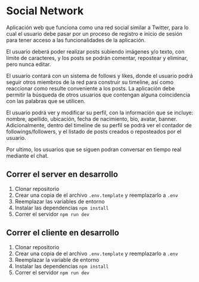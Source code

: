 # Social Network

Aplicación web que funciona como una red social similar a Twitter, para lo cual el usuario debe pasar por un proceso de registro e inicio de sesión para tener acceso a las funcionalidades de la aplicación. 

El usuario deberá poder realizar posts subiendo imágenes y/o texto, con límite de caracteres, y los posts se podrán comentar, repostear y eliminar, pero nunca editar.

El usuario contará con un sistema de follows y likes, donde el usuario podrá seguir otros miembros de la red para construir su timeline, así como reaccionar como resulte conveniente a los posts. La aplicación debe permitir la búsqueda de otros usuarios que contengan alguna coincidencia con las palabras que se utilicen.

El usuario podrá ver y modificar su perfil, con la información que se incluye: nombre, apellido, ubicación, fecha de nacimiento, bio, avatar, banner. Adicionalmente, dentro del timeline de su perfil se podrá ver el contador de followings/followers, y el listado de posts creados o reposteados por el usuario.

Por ultimo, los usuarios que se siguen podran conversar en tiempo real mediante el chat.

## Correr el server en desarrollo

1. Clonar repositorio
2. Crear una copia de el archivo ```.env.template``` y reemplazarlo a ```.env```
3. Reemplazar las variables de entorno
4. Instalar las dependencias ```npm install```
5. Correr el servidor ```npm run dev```

## Correr el cliente en desarrollo

1. Clonar repositorio
2. Crear una copia de el archivo ```.env.template``` y reemplazarlo a ```.env```
3. Reemplazar la variable de entorno
4. Instalar las dependencias ```npm install```
5. Correr el servidor ```npm run dev```
